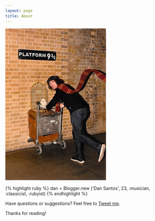 ```yaml
---
layout: page
title: About
---
```



<img src="/public/pf934.jpg" class="img-container" />

<p>
{% highlight ruby %}
  dan = Blogger.new ('Dan Santos', 23, :musician, :classicist, :rubyist)
{% endhighlight %}
</p>

Have questions or suggestions? Feel free to <a href="https://twitter.com/canigetapickle" target="_blank">Tweet me</a>.

Thanks for reading!
